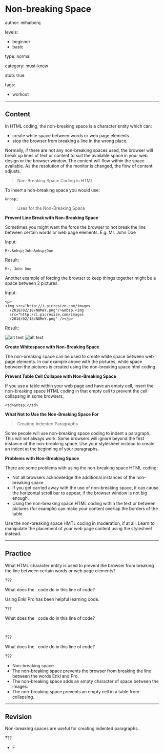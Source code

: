 # Non-breaking Space
author: mihaiberq

levels:
  - beginner
  - basic

type: normal

category: must-know

stub: true

tags:
  - workout


---
## Content

In HTML coding, the non-breaking space is a character entity which can:

* create white space between words or web page elements
* stop the browser from breaking a line in the wrong place.


Normally, if there are not any non-breaking spaces used, the browser will break up lines of text or content to suit the available space in your web design or the browser window. The content will flow within the space available. As the resolution of the monitor is changed, the flow of content adjusts.

> Non-Breaking Space Coding in HTML

To insert a non-breaking space you would use:

```
&nbsp;
```
>Uses for the Non-Breaking Space

**Prevent Line Break with Non-Breaking Space**

Sometimes you might want the force the browser to not break the line between certain words or web page elements. E.g. Mr. John Doe

Input:
```
Mr.&nbsp;John&nbsp;Doe
```

Result:
```
Mr. John Doe
```

Another example of forcing the browser to keep things together might be a space between 2 pictures.



Input:
```
<p>
<img src="http://i.picresize.com/images
  /2018/02/18/N8MeY.png"/>&nbsp;<img
  src="http://i.picresize.com/images
  /2018/02/18/N8MeY.png" /></p>
```

Result:


![alt text][logo]
![alt text][logo]


[logo]: http://i.picresize.com/images/2018/02/18/N8MeY.png


**Create Whitespace with Non-Breaking Space**

The non-breaking space can be used to create white space between web page elements. In our example above with the pictures, white space between the pictures is created using the non-breaking space html coding.

**Prevent Table Cell Collapse with Non-Breaking Space**

If you use a table within your web page and have an empty cell, insert the non-breaking space HTML coding in that empty cell to prevent the cell collapsing in some browsers.

```
<td>&nbsp;</td>
```

**What Not to Use the Non-Breaking Space For**

>Creating Indented Paragraphs

Some people will use non-breaking space coding to indent a paragraph. This will not always work. Some browsers will ignore beyond the first instance of the non-breaking space. Use your stylesheet instead to create an indent at the beginning of your paragraphs.

**Problems with Non-Breaking Space**

There are some problems with using the non-breaking space HTML coding:

* Not all browsers acknowledge the additional instances of the non-breaking space.
* If you get carried away with the use of non-breaking space, it can cause the horizontal scroll bar to appear, if the browser window is not big enough.
* Using the non-breaking space HTML coding within the text or between pictures (for example) can make your content overlap the borders of the table.

Use the non-breaking space HMTL coding in moderation, if at all. Learn to manipulate the placement of your web page content using the stylesheet instead.




---
## Practice

What HTML character entity is used to prevent the browser from breaking the line between certain words or web page elements?

???

What does the &nbsp; code do in this line of code?
      <p>Using Enki&nbsp;Pro has been helpful learning code.</p>

???

What does the &nbsp; code do in this line of code?
      <p><img src="image1.png" alt="">&nbsp;<img src="image2.png" alt=""></p>

???

What does the &nbsp; code do in this line of code?
      <td>&nbsp;</td>

???

* Non-breaking space
* The non-breaking space prevents the browser from breaking the line between the words Enki and Pro.
* The non-breaking space adds an empty character of space between the images.
* The non-breaking space prevents an empty cell in a table from collapsing.


---
## Revision

Non-breaking spaces are useful for creating indented paragraphs.

???
* F
